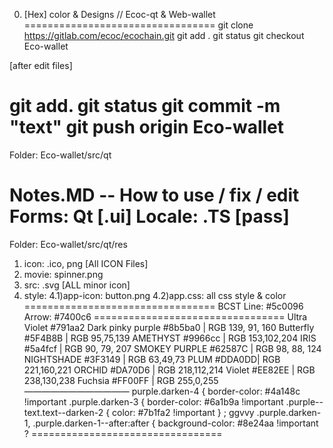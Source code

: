 0)	[Hex] color & Designs  // Ecoc-qt & Web-wallet
=================================
git clone https://gitlab.com/ecoc/ecochain.git
git add .
git status
git checkout Eco-wallet

[after edit files]

git add.
git status
git commit -m "text"
git push origin Eco-wallet
=================================
Folder:	Eco-wallet/src/qt

Notes.MD -- How to use / fix / edit
Forms: Qt [.ui]
Locale: .TS [pass]
=================================
Folder:	Eco-wallet/src/qt/res

1) icon: .ico, png [All ICON Files]
2) movie: spinner.png
3) src: .svg [ALL minor icon]
4) style: 
  4.1)app-icon: button.png
  4.2)app.css: all css style & color
=================================
BCST
Line: #5c0096
Arrow: #7400c6
=================================
Ultra Violet #791aa2
Dark pinky purple	#8b5ba0 |	RGB 139, 91, 160
Butterfly	#5F4B8B |	RGB 95,75,139
AMETHYST	#9966cc	|	RGB 153,102,204
IRIS	#5a4fcf	|	RGB 90, 79, 207
SMOKEY PURPLE	#62587C	|	RGB 98, 88, 124
NIGHTSHADE	#3F3149	|	RGB 63,49,73
PLUM	#DDA0DD|	RGB 221,160,221
ORCHID	#DA70D6	|	RGB 218,112,214
Violet	#EE82EE	|	RGB 238,130,238
Fuchsia	#FF00FF	|	RGB 255,0,255
————————————
purple.darken-4 {
border-color: #4a148c !important
.purple.darken-3 {
border-color: #6a1b9a !important
.purple--text.text--darken-2 {
color: #7b1fa2 !important
}
; ggvvy
.purple.darken-1,
.purple.darken-1--after:after {
background-color: #8e24aa !important
?
=================================